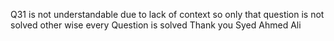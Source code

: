 Q31 is not understandable due to lack of context so only that question is not solved other wise every Question is solved
Thank you 
Syed Ahmed Ali
